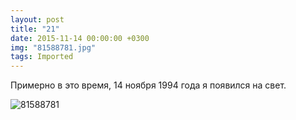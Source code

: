 ```yaml
---
layout: post
title: "21"
date: 2015-11-14 00:00:00 +0300
img: "81588781.jpg"
tags: Imported
---
```


Примерно в это время, 14 ноября 1994 года я появился на свет. 

![81588781](/blog/assets/img/81588781.jpg)